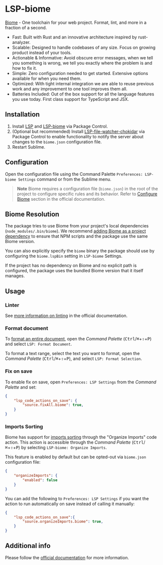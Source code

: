 # LSP-biome

[Biome](https://biomejs.dev/) - One toolchain for your web project. Format, lint, and more in a fraction of a second.

- Fast: Built with Rust and an innovative architecture inspired by rust-analyzer.
- Scalable: Designed to handle codebases of any size. Focus on growing product instead of your tools.
- Actionable & Informative: Avoid obscure error messages, when we tell you something is wrong, we tell you exactly where the problem is and how to fix it.
- Simple: Zero configuration needed to get started. Extensive options available for when you need them.
- Optimized: With tight internal integration we are able to reuse previous work and any improvement to one tool improves them all.
- Batteries Included: Out of the box support for all the language features you use today. First class support for TypeScript and JSX.

## Installation

1. Install [LSP](https://packagecontrol.io/packages/LSP) and [LSP-biome](https://packagecontrol.io/packages/LSP-biome) via Package Control.
2. (Optional but recommended) Install [LSP-file-watcher-chokidar](https://github.com/sublimelsp/LSP-file-watcher-chokidar) via Package Control to enable functionality to notify the server about changes to the `biome.json` configuration file.
3. Restart Sublime.

## Configuration

Open the configuration file using the Command Palette `Preferences: LSP-biome Settings` command or from the Sublime menu.

> **Note**
> Biome requires a configuration file (`biome.json`) in the root of the project to configure specific rules and its behavior. Refer to [Configure Biome](https://biomejs.dev/guides/configure-biome/) section in the official documentation.

## Biome Resolution

The package tries to use Biome from your project's local dependencies (`node_modules/.bin/biome`). We recommend [adding Biome as a project dependency](https://biomejs.dev/guides/getting-started/) to ensure that NPM scripts and the package use the same Biome version.

You can also explicitly specify the `biome` binary the package should use by configuring the `biome.lspBin` setting in `LSP-biome` Settings.

If the project has no dependency on Biome and no explicit path is configured, the package uses the bundled Biome version that it itself manages.

## Usage

### Linter

See [more information on linting](https://biomejs.dev/linter/) in the official documentation.

### Format document

To [format an entire document](https://biomejs.dev/formatter/), open the _Command Palette_ (<kbd>Ctrl</kbd>/<kbd title="Cmd">⌘</kbd>+<kbd title="Shift">⇧</kbd>+<kbd>P</kbd>) and select `LSP: Format Document`.

To format a text range, select the text you want to format, open the _Command Palette_ (<kbd>Ctrl</kbd>/<kbd title="Cmd">⌘</kbd>+<kbd title="Shift">⇧</kbd>+<kbd>P</kbd>), and select `LSP: Format Selection`.

### Fix on save

To enable fix on save, open `Preferences: LSP Settings` from the _Command Palette_ and set:

```json
{
    "lsp_code_actions_on_save": {
        "source.fixAll.biome": true,
    }
}
```

### Imports Sorting

Biome has support for [imports sorting](https://biomejs.dev/analyzer/#imports-sorting) through the "Organize Imports" code action. This action is accessible through the _Command Palette_ (<kbd>Ctrl</kbd>/<kbd title="Cmd">⌘</kbd>+<kbd title="Shift">⇧</kbd>+<kbd>P</kbd>) by selecting `LSP-biome: Organize Imports`.

This feature is enabled by default but can be opted-out via `biome.json` configuration file:

```json
{
    "organizeImports": {
        "enabled": false
    }
}
```

You can add the following to `Preferences: LSP Settings` if you want the action to run automatically on save instead of calling it manually:

```json
{
    "lsp_code_actions_on_save":{
        "source.organizeImports.biome": true,
    }
}
```

## Additional info

Please follow the [official documentation](https://biomejs.dev/) for more information.

